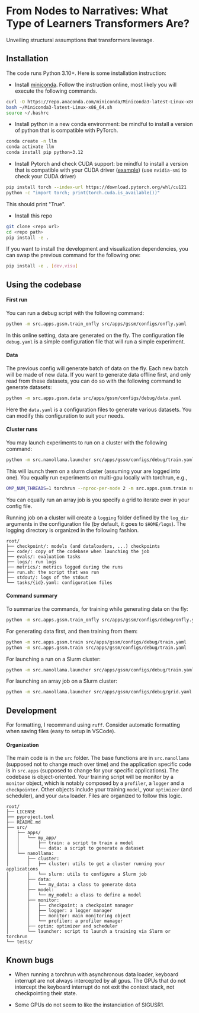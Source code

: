# From Nodes to Narratives: What Type of Learners Transformers Are?

Unveiling structural assumptions that transformers leverage.

## Installation

The code runs Python 3.10+.
Here is some installation instruction:
- Install [miniconda](https://docs.conda.io/projects/miniconda/en/latest/). Follow the instruction online, most likely you will execute the following commands.
```bash
curl -O https://repo.anaconda.com/miniconda/Miniconda3-latest-Linux-x86_64.sh
bash ~/Miniconda3-latest-Linux-x86_64.sh
source ~/.bashrc
```
- Install python in a new conda environment: be mindful to install a version of python that is compatible with PyTorch.
```bash
conda create -n llm
conda activate llm
conda install pip python=3.12
```
- Install Pytorch and check CUDA support: be mindful to install a version that is compatible with your CUDA driver ([example](https://docs.nvidia.com/cuda/cuda-toolkit-release-notes/index.html)) (use `nvidia-smi` to check your CUDA driver)
```bash
pip install torch --index-url https://download.pytorch.org/whl/cu121
python -c "import torch; print(torch.cuda.is_available())"
```
This should print "True".
- Install this repo
```bash
git clone <repo url>
cd <repo path>
pip install -e .
```
If you want to install the development and visualization dependencies, you can swap the previous command for the following one:
```bash
pip install -e . [dev,visu]
```

## Using the codebase

#### First run
You can run a debug script with the following command:
```bash
python -m src.apps.gssm.train_onfly src/apps/gssm/configs/onfly.yaml
```
In this online setting, data are generated on the fly. 
The configuration file `debug.yaml` is a simple configuration file that will run a simple experiment.

#### Data
The previous config will generate batch of data on the fly. Each new batch will be made of new data.
If you want to generate data offline first, and only read from these datasets, you can do so with the following command to generate datasets:
```bash
python -m src.apps.gssm.data src/apps/gssm/configs/debug/data.yaml
```
Here the `data.yaml` is a configuration files to generate various datasets.
You can modify this configuration to suit your needs.

#### Cluster runs
You may launch experiments to run on a cluster with the following command:
```bash
python -m src.nanollama.launcher src/apps/gssm/configs/debug/train.yaml
```
This will launch them on a slurm cluster (assuming your are logged into one).
You equally run experiments on multi-gpu locally with torchrun, e.g.,
```bash
OMP_NUM_THREADS=1 torchrun --nproc-per-node 2 -m src.apps.gssm.train src/apps/gssm/configs/debug/train.yaml
```
You can equally run an array job is you specify a grid to iterate over in your config file.

Running job on a cluster will create a `logging` folder defined by the `log_dir` arguments in the configuration file (by default, it goes to `$HOME/logs`).
The logging directory is organized in the following fashion.
```
root/
├── checkpoint/: models (and dataloaders, ...) checkpoints
├── code/: copy of the codebase when launching the job
├── evals/: evaluation tasks
├── logs/: run logs
├── metrics/: metrics logged during the runs
├── run.sh: the script that was run
├── stdout/: logs of the stdout
└── tasks/{id}.yaml: configuration files
```


#### Command summary
To summarize the commands, for training while generating data on the fly:
```bash
python -m src.apps.gssm.train_onfly src/apps/gssm/configs/debug/onfly.yaml
```
For generating data first, and then training from them:
```bash
python -m src.apps.gssm.train src/apps/gssm/configs/debug/train.yaml
python -m src.apps.gssm.train src/apps/gssm/configs/debug/train.yaml
```
For launching a run on a Slurm cluster:
```bash
python -m src.nanollama.launcher src/apps/gssm/configs/debug/train.yaml
```
For launching an array job on a Slurm cluster:
```bash
python -m src.nanollama.launcher src/apps/gssm/configs/debug/grid.yaml
```

## Development
For formatting, I recommand using `ruff`.
Consider automatic formatting when saving files (easy to setup in VSCode).

#### Organization
The main code is in the `src` folder.
The base functions are in `src.nanollama` (supposed not to change much over time) and the application specific code is in `src.apps` (supposed to change for your specific applications).
The codebase is object-oriented. Your training script will be monitor by a `monitor` object, which is notably composed by a `profiler`, a `logger` and a `checkpointer`.
Other objects include your training `model`, your `optimizer` (and scheduler), and your `data` loader.
Files are organized to follow this logic.
```
root/
├── LICENSE
├── pyproject.toml
├── README.md
├── src/
│   ├── apps/
│   │   └── my_app/
│   │       ├── train: a script to train a model
│   │       └── data: a script to generate a dataset
│   └── nanollama:
│       ├── cluster:
│       │   ├── cluster: utils to get a cluster running your applications
│       │   └── slurm: utils to configure a Slurm job
│       ├── data:
│       │   └── my_data: a class to generate data
│       ├── model:
│       │   └── my_model: a class to define a model
│       ├── monitor:
│       │   ├── checkpoint: a checkpoint manager
│       │   ├── logger: a logger manager
│       │   ├── monitor: main monitoring object
│       │   └── profiler: a profiler manager
│       ├── optim: optimizer and scheduler
│       └── launcher: script to launch a training via Slurm or torchrun
└── tests/
```

## Known bugs
- When running a torchrun with asynchronous data loader, keyboard interrupt are not always intercepted by all gpus.
The GPUs that do not intercept the keyboard interrupt do not exit the context stack, not checkpointing their state.

- Some GPUs do not seem to like the instanciation of SIGUSR1.